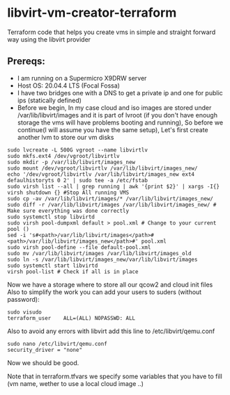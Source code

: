 # libvirt-vm-creator-terraform
Terraform code that helps you create vms in simple and straight forward way using the libvirt provider
## Prereqs:
* I am running on a Supermicro X9DRW server
* Host OS: 20.04.4 LTS (Focal Fossa)
* I have two bridges one with a DNS to get a private ip and one for public ips (statically defined)
* Before we begin, In my case cloud and iso images are stored under /var/lib/libvirt/images and it is part of lvroot (if you don't have enough storage the vms will have problems booting and running), So before we continue(I will assume you have the same setup), Let's first create another lvm to store our vm disks
```
sudo lvcreate -L 500G vgroot --name libvirtlv
sudo mkfs.ext4 /dev/vgroot/libvirtlv
sudo mkdir -p /var/lib/libvirt/images_new
sudo mount /dev/vgroot/libvirtlv /var/lib/libvirt/images_new/
echo '/dev/vgroot/libvirtlv /var/lib/libvirt/images_new ext4 defaulhistoryts 0 2' | sudo tee -a /etc/fstab
sudo virsh list --all | grep running | awk '{print $2}' | xargs -I{} virsh shutdown {} #Stop All running VMS
sudo cp -av /var/lib/libvirt/images/* /var/lib/libvirt/images_new/
sudo diff -r /var/lib/libvirt/images /var/lib/libvirt/images_new/ # Make sure everything was done correctly
sudo systemctl stop libvirtd
sudo virsh pool-dumpxml default > pool.xml # Change to your current pool ()
sed -i 's#<path>/var/lib/libvirt/images</path>#<path>/var/lib/libvirt/images_new</path>#' pool.xml
sudo virsh pool-define --file default-pool.xml
sudo mv /var/lib/libvirt/images /var/lib/libvirt/images_old
sudo ln -s /var/lib/libvirt/images_new/var/lib/libvirt/images
sudo systemctl start libvirtd
virsh pool-list # Check if all is in place
```
Now we have a storage where to store all our qcow2 and cloud init files 
Also to simplify the work you can add your users to suders (without password):
```
sudo visudo
terraform_user    ALL=(ALL) NOPASSWD: ALL
```
Also to avoid any errors with libvirt add this line to /etc/libvirt/qemu.conf 
```
sudo nano /etc/libvirt/qemu.conf
security_driver = "none"
```
Now we should be good.

Note that in terraform.tfvars we specify some variables that you have to fill (vm name, wether to use a local cloud image ..)






